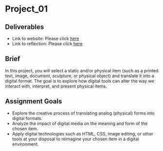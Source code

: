 # Project_01

## Deliverables
- Link to website: Please click [here](https://lauren-tsao-dhss-ga-1122-2025spring-001.github.io/Project_01/)
- Link to reflection: Please click [here](https://drive.google.com/file/d/1tTZxf6NwUKsme8yVEbJMPV97JcFf8NNJ/view?usp=sharing)

## Brief
In this project, you will select a static and/or physical item (such as a printed text, image, document, sculpture, or physical object) and translate it into a digital format. The goal is to explore how digital tools can alter the way we interact with, interpret, and present physical items.

## Assignment Goals
- Explore the creative process of translating analog (physical) forms into digital formats.
- Analyze the impact of digital media on the meaning and form of the chosen item.
- Apply digital technologies such as HTML, CSS, image editing, or other tools at your disposal to reimagine your chosen item in a digital environment.

